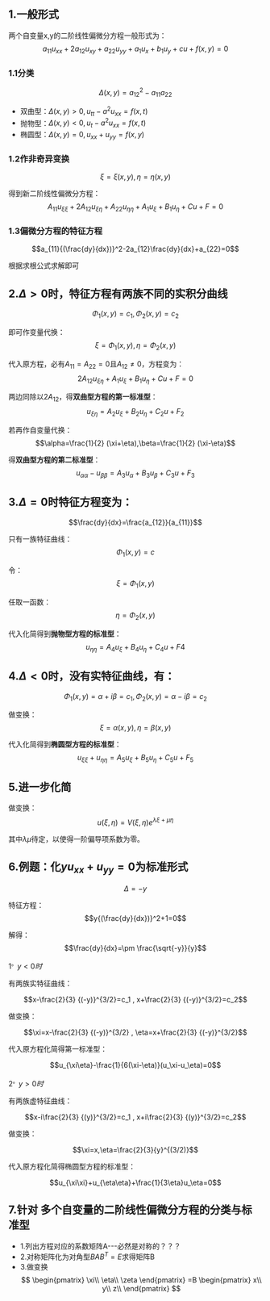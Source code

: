 ## 1.一般形式
两个自变量x,y的二阶线性偏微分方程一般形式为：
$$a_{11}u_{xx}+2a_{12}u_{xy}+a_{22}u_{yy}+a_1u_x+b_1u_y+cu+f(x,y)=0$$

### 1.1分类
$$\Delta(x,y)=a_{12}^2-a_{11}a_{22}$$
- 双曲型：$\Delta(x,y)>0  ,u_{tt}-a^2u_{xx}=f(x,t)$
- 抛物型：$\Delta(x,y)<0  ,u_t-a^2u_{xx}=f(x,t)$
- 椭圆型：$\Delta(x,y)=0  ,u_{xx}+u_{yy}=f(x,y)$

### 1.2作非奇异变换
$$\xi=\xi (x,y),\eta=\eta (x,y)$$

得到新二阶线性偏微分方程：
$$A_{11}u_{\xi \xi}+2A_{12}u_{\xi \eta}+A_{22}u_{\eta \eta}+A_1u_\xi+B_1 u_\eta+Cu+F=0$$

### 1.3偏微分方程的特征方程
$$a_{11}{(\frac{dy}{dx})}^2-2a_{12}\frac{dy}{dx}+a_{22}=0$$

根据求根公式求解即可

## 2.$\Delta >0$时，特征方程有两族不同的实积分曲线
$$\Phi_1(x,y)=c_1,\Phi_2(x,y)=c_2$$

即可作变量代换：
$$\xi=\Phi_1(x,y),\eta=\Phi_2(x,y)$$

代入原方程，必有$A_{11}=A_{22}=0$且$A_{12}\neq 0$，方程变为：
$$2A_{12}u_{\xi \eta}+A_1u_\xi+B_1 u_\eta+Cu+F=0$$

两边同除以$2A_{12}$，得**双曲型方程的第一标准型**：
$$u_{\xi \eta}=A_2u_\xi+B_2 u_\eta+C_2u+F_2$$

若再作自变量代换：
$$\alpha=\frac{1}{2} (\xi+\eta),\beta=\frac{1}{2} (\xi-\eta)$$

得**双曲型方程的第二标准型**：
$$u_{\alpha \alpha}-u_{\beta \beta}=A_3 u_\alpha+B_3 u_\beta+C_3 u+F_3$$


## 3.$\Delta =0$时特征方程变为：
$$\frac{dy}{dx}=\frac{a_{12}}{a_{11}}$$

只有一族特征曲线：
$$\Phi_1(x,y)=c$$

令：
$$\xi=\Phi_1(x,y)$$

任取一函数：
$$\eta=\Phi_2(x,y)$$

代入化简得到**抛物型方程的标准型**：
$$u_{\eta \eta}=A_4 u_\xi +B_4 u_\eta + C_4u+F4$$


## 4.$\Delta <0$时，没有实特征曲线，有：
$$\Phi_1(x,y)=\alpha+i\beta=c_1,\Phi_2(x,y)=\alpha-i\beta=c_2$$

做变换：
$$\xi=\alpha(x,y),\eta=\beta(x,y)$$

代入化简得到**椭圆型方程的标准型**：
$$u_{\xi \xi}+u_{\eta \eta}=A_5u_\xi+B_5u_\eta+C_5u+F_5$$

## 5.进一步化简
做变换：
$$u(\xi,\eta)=V(\xi,\eta)e^{\lambda\xi+\mu\eta}$$

其中$\lambda \mu$待定，以使得一阶偏导项系数为零。




## 6.例题：化$yu_{xx}+u_{yy}=0$为标准形式

$$\Delta=-y$$

特征方程：
$$y{(\frac{dy}{dx})}^2+1=0$$

解得：
$$\frac{dy}{dx}=\pm \frac{\sqrt{-y}}{y}$$

$1^。 y<0 时$

有两族实特征曲线：

$$x-\frac{2}{3} {(-y)}^{3/2}=c_1 , x+\frac{2}{3} {(-y)}^{3/2}=c_2$$

做变换：

$$\xi=x-\frac{2}{3} {(-y)}^{3/2} , \eta=x+\frac{2}{3} {(-y)}^{3/2}$$

代入原方程化简得第一标准型：

$$u_{\xi\eta}-\frac{1}{6(\xi-\eta)}(u_\xi-u_\eta)=0$$

$2^。 y>0 时$

有两族虚特征曲线：

$$x-i\frac{2}{3} {(y)}^{3/2}=c_1 , x+i\frac{2}{3} {(y)}^{3/2}=c_2$$

做变换：

$$\xi=x,\eta=\frac{2}{3}{y}^{(3/2)}$$

代入原方程化简得椭圆型方程的标准型：

$$u_{\xi\xi}+u_{\eta\eta}+\frac{1}{3\eta}u_\eta=0$$




## 7.针对 多个自变量的二阶线性偏微分方程的分类与标准型
- 1.列出方程对应的系数矩阵A---必然是对称的？？？
- 2.对称矩阵化为对角型$BAB^T=E$求得矩阵B
- 3.做变换
$$
\begin{pmatrix}
\xi\\
\eta\\
\zeta
\end{pmatrix}
=B
\begin{pmatrix}
x\\
y\\
z\\
\end{pmatrix}
$$